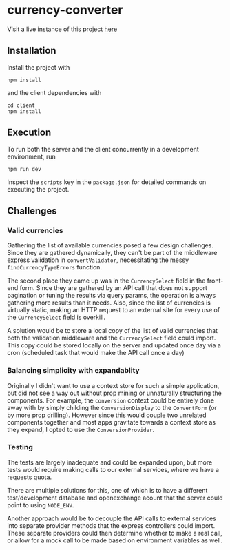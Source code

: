 # currency-converter

Visit a live instance of this project [here](https://limitless-river-35973.herokuapp.com/)

## Installation

Install the project with

```
npm install
```

and the client dependencies with

```
cd client
npm install
```

## Execution

To run both the server and the client concurrently in a development environment, run

```
npm run dev
```

Inspect the `scripts` key in the `package.json` for detailed commands on executing the project.

## Challenges

### Valid currencies

Gathering the list of available currencies posed a few design challenges. Since they are gathered dynamically, they can't be part of the middleware express validation in `convertValidator`, necessitating the messy `findCurrencyTypeErrors` function.

The second place they came up was in the `CurrencySelect` field in the front-end form. Since they are gathered by an API call that does not support pagination or tuning the results via query params, the operation is always gathering more results than it needs. Also, since the list of currencies is virtually static, making an HTTP request to an external site for every use of the `CurrencySelect` field is overkill.

A solution would be to store a local copy of the list of valid currencies that both the validation middleware and the `CurrencySelect` field could import. This copy could be stored locally on the server and updated once day via a cron (scheduled task that would make the API call once a day)

### Balancing simplicity with expandablity

Originally I didn't want to use a context store for such a simple application, but did not see a way out without prop mining or unnaturally structuring the components. For example, the `conversion` context could be entirely done away with by simply childing the `ConversionDisplay` to the `ConvertForm` (or by more prop drilling). However since this would couple two unrelated components together and most apps gravitate towards a context store as they expand, I opted to use the `ConversionProvider`.

### Testing

The tests are largely inadequate and could be expanded upon, but more tests would require making calls to our external services, where we have a requests quota.

There are multiple solutions for this, one of which is to have a different test/development database and openexchange acount that the server could point to using `NODE_ENV`.

Another approach would be to decouple the API calls to external services into separate provider methods that the express controllers could import. These separate providers could then determine whether to make a real call, or allow for a mock call to be made based on environment variables as well.
